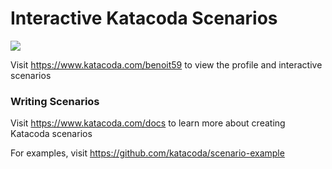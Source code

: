 # Interactive Katacoda Scenarios

[![](http://shields.katacoda.com/katacoda/benoit59/count.svg)](https://www.katacoda.com/benoit59 "Get your profile on Katacoda.com")

Visit https://www.katacoda.com/benoit59 to view the profile and interactive scenarios

### Writing Scenarios
Visit https://www.katacoda.com/docs to learn more about creating Katacoda scenarios

For examples, visit https://github.com/katacoda/scenario-example

